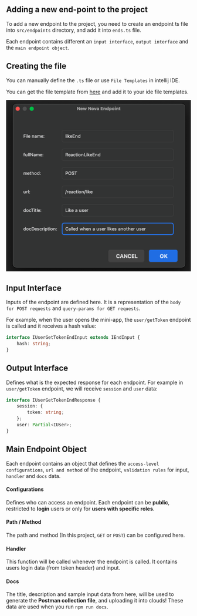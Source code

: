 ## Adding a new end-point to the project

To add a new endpoint to the project, you need to create an endpoint ts file into `src/endpoints` directory, and add it into `ends.ts` file.

Each endpoint contains different an `input interface`, `output interface` and the `main endpoint object`.

## Creating the file

You can manually define the `.ts` file or use `File Templates` in intellij IDE.

You can get the file template from [here](file_templates/endpoint_file_template.txt) and add it to your ide file templates.

![Screenshot](images/adding_endpoint_using_intellij_template.png)

## Input Interface

Inputs of the endpoint are defined here. It is a representation of the `body for POST requests` and `query-params for GET requests`.

For example, when the user opens the mini-app, the `user/getToken` endpoint is called and it receives a hash value:

```ts
interface IUserGetTokenEndInput extends IEndInput {
    hash: string;
}
```

## Output Interface

Defines what is the expected response for each endpoint.
For example in `user/getToken` endpoint, we will receive `session` and `user` data:

```ts
interface IUserGetTokenEndResponse {
    session: {
        token: string;
    };
    user: Partial<IUser>;
}
```

## Main Endpoint Object

Each endpoint contains an object that defines the `access-level configurations`, `url and method` of the endpoint,
`validation rules` for input, `handler` and `docs` data.

#### Configurations

Defines who can access an endpoint. Each endpoint can be **public**, restricted to **login** users or only for **users with specific roles**.

#### Path / Method

The path and method (In this project, `GET` or `POST`) can be configured here.

#### Handler

This function will be called whenever the endpoint is called. It contains users login data (from token header) and input.

#### Docs

The title, description and sample input data from here, will be used to generate the **Postman collection file**, and uploading it into clouds!
These data are used when you run `npm run docs`.